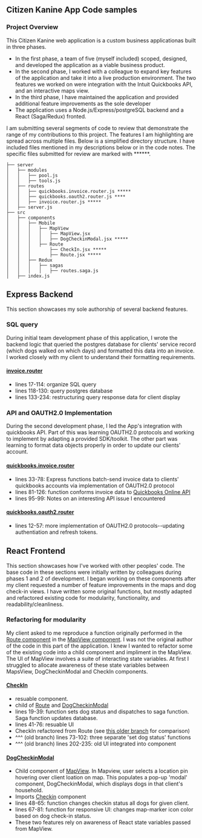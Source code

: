 ## Citizen Kanine App Code samples
### Project Overview
This Citizen Kanine web application is a custom business applicationas built in three phases.
- In the first phase, a team of five (myself included) scoped, designed, and developed the application as a viable business product.
- In the second phase, I worked with a colleague to expand key features of the application and take it into a live production environment. The two features we worked on were integration with the Intuit Quickbooks API, and an interactive maps view.
- In the third phase, I have maintained the application and provided additional feature improvements as the sole developer
- The application uses a Node.js/Express/postgreSQL backend and a React (Saga/Redux) fronted.

I am submitting several segments of code to review that demonstrate the range of my contributions to this project. The features I am highlighting are spread across multiple files. Below is a simplified directory structure. I have included files mentioned in my descriptions below or in the code notes. The specific files submitted for review are marked with ******.
```
├── server
│   ├── modules
│   │   ├── pool.js
│   │   ├── tools.js
│   ├── routes
│   │   ├── quickbooks.invoice.router.js *****
│   │   ├── quickbooks.oauth2.router.js ****
│   │   ├── invoice.router.js *****
│   ├── server.js   
├── src
│   ├── components
│   │   ├── Mobile
│   │   │   ├── MapView
│   │   │   │   ├── MapView.jsx
│   │   │   │   ├── DogCheckinModal.jsx *****
│   │   │   ├── Route
│   │   │       ├── CheckIn.jsx *****
│   │   │       ├── Route.jsx *****
│   │   ├── Redux
│   │   │   ├── sagas
│   │   │   │   ├── routes.saga.js
│   ├── index.js
```

## Express Backend
This section showcases my sole authorship of several backend features.  
### SQL query
During initial team development phase of this application, I wrote the backend logic that queried the postgres database for clients' service record (which dogs walked on which days) and formatted this data into an invoice. I worked closely with my client to understand their formatting requirements.

#### [invoice.router](https://github.com/citizenkanineapp/citizenkanineapp/blob/main/server/routes/invoice.router.js)
- lines 17-114: organize SQL query
- lines 118-130: query postgres database
- lines 133-234: restructuring query response data for client display
### API and OAUTH2.0 Implementation
During the second development phase, I led the App's integration with quickbooks API. Part of this was learning OAUTH2.0 protocols and working to implement by adapting a provided SDK/toolkit. The other part was learning to format data objects properly in order to update our clients' account.
#### [quickbooks.invoice.router](https://github.com/citizenkanineapp/citizenkanineapp/blob/main/server/routes/quickbooks.invoice.router.js)
- lines 33-78: Express functions batch-send invoice data to clients' quickbooks accounts via implementation of OAUTH2.0 protocol
- lines 81-126: function conforms invoice data to [Quickbooks Online API](https://developer.intuit.com/app/developer/qbo/docs/api/accounting/all-entities/invoice#read-an-invoice)
- lines 95-99: Notes on an interesting API issue I encountered

#### [quickbooks.oauth2.router](https://github.com/citizenkanineapp/citizenkanineapp/blob/main/server/routes/quickbooks.oauth2.router.js)
- lines 12-57: more implementation of OAUTH2.0 protocols--updating authentiation and refresh tokens.

## React Frontend
This section showcases how I've worked with other peoples' code. The base code in these sections were initially written by colleagues during phases 1 and 2 of development. I began working on these components after my client requested a number of feature improvements in the maps and dog check-in views. I have written some original functions, but mostly adapted and refactored existing code for modularity, functionality, and readability/cleanliness.

### Refactoring for modularity
My client asked to me reproduce a function originally performed in the [Route component](https://github.com/citizenkanineapp/citizenkanineapp/blob/main/src/components/Route/Route.jsx) in the [MapView component](https://github.com/citizenkanineapp/citizenkanineapp/blob/main/src/components/Mobile/MapView/MapView.jsx). I was not the original author of the code in this part of the application.
I knew I wanted to refactor some of the existing code into a child component and impliment in the MapView. The UI of MapView involves a suite of interacting state variables. At first I struggled to allocate awareness of these state variables between MapsView, DogCheckinModal and CheckIn components.
#### [CheckIn](https://github.com/citizenkanineapp/citizenkanineapp/blob/main/src/components/Route/CheckIn.jsx)
- resuable component.
- child of [Route](https://github.com/citizenkanineapp/citizenkanineapp/blob/main/src/components/Route/Route.jsx) and [DogCheckinModal](https://github.com/citizenkanineapp/citizenkanineapp/blob/main/src/components/Mobile/MapView/DogCheckinModal.jsx)
- lines 19-39: function sets dog status and dispatches to saga function. Saga function updates database.
- lines 41-76: resuable UI
- CheckIn refactored from Route (see [this older branch](https://github.com/citizenkanineapp/citizenkanineapp/blob/OAuth2-setup-sam/src/components/Mobile/Route/Route.jsx) for comparison)
- ^^^ (old branch) lines 73-102: three separate 'set dog status' functions
- ^^^ (old branch) lines 202-235: old UI integrated into component

#### [DogCheckinModal](https://github.com/citizenkanineapp/citizenkanineapp/blob/main/src/components/Mobile/MapView/DogCheckinModal.jsx)
- Child component of [MapView](https://github.com/citizenkanineapp/citizenkanineapp/blob/main/src/components/Mobile/MapView/MapView.jsx). In Mapview, user selects a location pin hovering over client loation on map. This populates a pop-up 'modal' component, DogCheckinModal, which displays dogs in that client's household.
- Imports [Checkin](https://github.com/citizenkanineapp/citizenkanineapp/blob/main/src/components/Mobile/Route/CheckIn.jsx) component
- lines 48-65: function changes checkin status all dogs for given client.
- lines 67-81: function for responsive UI: changes map-marker icon color based on dog check-in status.
- These two features rely on awareness of React state variables passed from MapView.
